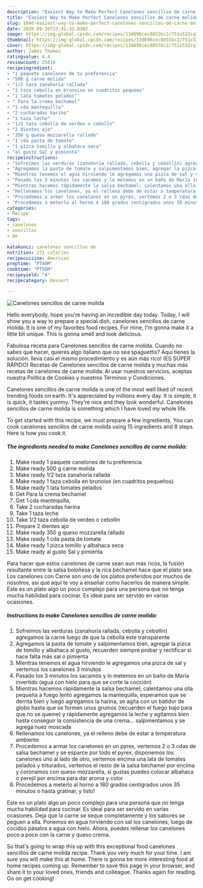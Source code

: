 ```yaml
---
description: "Easiest Way to Make Perfect Canelones sencillos de carne molida"
title: "Easiest Way to Make Perfect Canelones sencillos de carne molida"
slug: 1046-easiest-way-to-make-perfect-canelones-sencillos-de-carne-molida
date: 2020-09-26T23:41:32.830Z
image: https://img-global.cpcdn.com/recipes/13d696cec8855bc2/751x532cq70/canelones-sencillos-de-carne-molida-foto-principal.jpg
thumbnail: https://img-global.cpcdn.com/recipes/13d696cec8855bc2/751x532cq70/canelones-sencillos-de-carne-molida-foto-principal.jpg
cover: https://img-global.cpcdn.com/recipes/13d696cec8855bc2/751x532cq70/canelones-sencillos-de-carne-molida-foto-principal.jpg
author: James Thomas
ratingvalue: 4.4
reviewcount: 25818
recipeingredient:
- "1 paquete canelones de tu preferencia"
- "500 g carne molida"
- "1/2 taza zanahoria rallada"
- "1 taza cebolla en brunoise en cuadritos pequeos"
- "1 lata tomates pelados"
- " Para la crema bechamel"
- "1 cda mantequilla"
- "2 cucharadas harina"
- "1 taza leche"
- "1/2 taza cebolla de verdeo o cebolln"
- "2 dientes ajo"
- "350 g queso mozzarella rallado"
- "1 cda pasta de tomate"
- "1 pizca tomillo y albahaca seca"
- "al gusto Sal y pimienta"
recipeinstructions:
- "Sofreímos las verduras (zanahoria rallada, cebolla y cebollín) agregamos la carne luego de que la cebolla este transparente"
- "Agregamos la pasta de tomate y salpimentamos bien, agregar la pizca de tomillo y albahaca al gusto, recuerden siempre probar y rectificar si hace falta más sal o pimienta"
- "Mientras tenemos el agua hirviendo le agregamos una pizca de sal y vertemos los canelones 3 minutos"
- "Pasado los 3 minutos los sacamos y lo metemos en un baño de María invertido (agua con hielo para que se corte la cocción)"
- "Mientras hacemos rápidamente la salsa bechamel; calentamos una olla pequeña a fuego lento agregamos la mantequilla, esperamos que se derrita bien y luego agregamos la harina, se agita con un batidor de globo hasta que se formen unos grumos (recuerden el fuego bajo para que no se queme) y rápidamente agregamos la leche y agitamos bien hasta conseguir la consistencia de una crema... salpimentamos y se agrega nuez moscada"
- "Rellenamos los canelones, ya el relleno debe de estar a temperatura ambiente"
- "Procedemos a armar los canelones en un pyrex, vertemos 2 o 3 cdas de salsa bechamel y se esparce por todo el pyrex, disponemos los canelones uno al lado de otro, vertemos encima una lata de tomates pelados y triturados, vertemos el resto de la salsa bechamel por encima y coronamos con queso mozzarella, si gustas puedes colocar albahaca o perejil por encima para dar aroma y color"
- "Procedemos a meterlo al horno a 180 grados centígrados unos 35 minutos o hasta gratinar, y listo!"
categories:
- Recipe
tags:
- canelones
- sencillos
- de

katakunci: canelones sencillos de 
nutrition: 271 calories
recipecuisine: American
preptime: "PT40M"
cooktime: "PT50M"
recipeyield: "4"
recipecategory: Dessert

---
```



![Canelones sencillos de carne molida](https://img-global.cpcdn.com/recipes/13d696cec8855bc2/751x532cq70/canelones-sencillos-de-carne-molida-foto-principal.jpg)

Hello everybody, hope you're having an incredible day today. Today, I will show you a way to prepare a special dish, canelones sencillos de carne molida. It is one of my favorites food recipes. For mine, I'm gonna make it a little bit unique. This is gonna smell and look delicious.

Fabulosa receta para Canelones sencillos de carne molida. Cuando no sabes que hacer, quieres algo italiano que no sea spaguettis? Aquí tienes la solución. lleva casi el mismo procedimiento y es aún más rico! (ES SÚPER RÁPIDO) Recetas de Canelones sencillos de carne molida y muchas más recetas de canelones de carne molida. Al usar nuestros servicios, aceptas nuestra Política de Cookies y nuestros Términos y Condiciones.

Canelones sencillos de carne molida is one of the most well liked of recent trending foods on earth. It's appreciated by millions every day. It is simple, it is quick, it tastes yummy. They're nice and they look wonderful. Canelones sencillos de carne molida is something which I have loved my whole life.


To get started with this recipe, we must prepare a few ingredients. You can cook canelones sencillos de carne molida using 15 ingredients and 8 steps. Here is how you cook it.

<!--inarticleads1-->

##### The ingredients needed to make Canelones sencillos de carne molida:

1. Make ready 1 paquete canelones de tu preferencia
1. Make ready 500 g carne molida
1. Make ready 1/2 taza zanahoria rallada
1. Make ready 1 taza cebolla en brunoise (en cuadritos pequeños)
1. Make ready 1 lata tomates pelados
1. Get  Para la crema bechamel
1. Get 1 cda mantequilla,
1. Take 2 cucharadas harina
1. Take 1 taza leche
1. Take 1/2 taza cebolla de verdeo o cebollín
1. Prepare 2 dientes ajo
1. Make ready 350 g queso mozzarella rallado
1. Make ready 1 cda pasta de tomate
1. Make ready 1 pizca tomillo y albahaca seca
1. Make ready al gusto Sal y pimienta


Para hacer que estos canelones de carne sean aun más ricos, la fusión resultante entre la salsa boloñesa y la rica béchamel hace que el plato sea. Los canelones con Carne son uno de los platos preferidos por muchos de nosotros, así que aquí te voy a enseñar como hacerlos de manera simple. Este es un plato algo un poco complejo para una persona que no tenga mucha habilidad para cocinar. Es ideal para ser servido en varias ocasiones. 

<!--inarticleads2-->

##### Instructions to make Canelones sencillos de carne molida:

1. Sofreímos las verduras (zanahoria rallada, cebolla y cebollín) agregamos la carne luego de que la cebolla este transparente
1. Agregamos la pasta de tomate y salpimentamos bien, agregar la pizca de tomillo y albahaca al gusto, recuerden siempre probar y rectificar si hace falta más sal o pimienta
1. Mientras tenemos el agua hirviendo le agregamos una pizca de sal y vertemos los canelones 3 minutos
1. Pasado los 3 minutos los sacamos y lo metemos en un baño de María invertido (agua con hielo para que se corte la cocción)
1. Mientras hacemos rápidamente la salsa bechamel; calentamos una olla pequeña a fuego lento agregamos la mantequilla, esperamos que se derrita bien y luego agregamos la harina, se agita con un batidor de globo hasta que se formen unos grumos (recuerden el fuego bajo para que no se queme) y rápidamente agregamos la leche y agitamos bien hasta conseguir la consistencia de una crema... salpimentamos y se agrega nuez moscada
1. Rellenamos los canelones, ya el relleno debe de estar a temperatura ambiente
1. Procedemos a armar los canelones en un pyrex, vertemos 2 o 3 cdas de salsa bechamel y se esparce por todo el pyrex, disponemos los canelones uno al lado de otro, vertemos encima una lata de tomates pelados y triturados, vertemos el resto de la salsa bechamel por encima y coronamos con queso mozzarella, si gustas puedes colocar albahaca o perejil por encima para dar aroma y color
1. Procedemos a meterlo al horno a 180 grados centígrados unos 35 minutos o hasta gratinar, y listo!


Este es un plato algo un poco complejo para una persona que no tenga mucha habilidad para cocinar. Es ideal para ser servido en varias ocasiones. Deja que la carne se seque completamente y los sabores se peguen a ella. Ponemos en agua hirviendo con sal los canelones, luego de cocidos pásalos a agua con hielo. Ahora, puedes rellenar los canelones poco a poco con la carne y queso crema. 

So that's going to wrap this up with this exceptional food canelones sencillos de carne molida recipe. Thank you very much for your time. I am sure you will make this at home. There is gonna be more interesting food at home recipes coming up. Remember to save this page in your browser, and share it to your loved ones, friends and colleague. Thanks again for reading. Go on get cooking!
